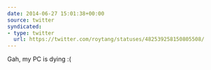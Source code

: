```yaml
---
date: 2014-06-27 15:01:38+00:00
source: twitter
syndicated:
- type: twitter
  url: https://twitter.com/roytang/statuses/482539258150805508/
---
```


Gah, my PC is dying :(